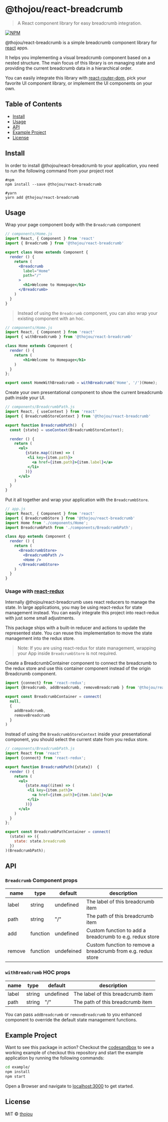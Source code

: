 # @thojou/react-breadcrumb

> A React component library for easy breadcrumb integration.

[![NPM](https://img.shields.io/npm/v/react-breadcrumb.svg)](https://www.npmjs.com/package/react-breadcrumb)

@thojou/react-breadcrumb is a simple breadcrumb component library for [react](https://reactjs.org) apps.

It helps you implementing a visual breadcrumb component based on a nested structure. The main focus of this library is on managing state and providing the current breadcrumb data in a hierarchical order.

You can easily integrate this library with [react-router-dom](https://reactrouter.com/), pick your favorite UI component library, or implement the UI components on your own.

## Table of Contents

* [Install](#install)
* [Usage](#usage)
* [API](#api)
* [Example Project](#example-project)
* [License](#license)

## Install

In order to install @thojou/react-breadcrumb to your application, you need to run the following command from your project root

```
#npm
npm install --save @thojou/react-breadcrumb

#yarn
yarn add @thojou/react-breadcrumb
```

## Usage


Wrap your page component body with the `Breadcrumb` component

```jsx
// components/Home.js
import React, { Component } from 'react'
import { Breadcrumb } from '@thojou/react-breadcrumb'

export class Home extends Component {
  render () {
    return (
      <Breadcrumb 
        label="Home"
        path="/"
      >
        <h1>Welcome to Homepage</h1>
      </Breadcrumb>
    )
  }
}
```

> Instead of using the `Breadcrumb` component, you can also wrap your existing component with an hoc.

```jsx
// components/Home.js
import React, { Component } from 'react'
import { withBreadcrumb } from '@thojou/react-breadcrumb'

class Home extends Component {
  render () {
    return (
        <h1>Welcome to Homepage</h1>
    )
  }
};

export const HomeWithBreadcrumb = withBreadcrumb('Home', '/')(Home);
```

Create your own presentational component to show the current breadcrumb path inside your UI.

```jsx
// components/BreadcrumbPath.js
import React, { useContext } from 'react'
import { BreadcrumbStoreContext } from '@thojou/react-breadcrumb'

export function BreadcrumbPath()  {
  const {state} = useContext(BreadcrumbStoreContext);

  render () {
    return (
      <ul>
         {state.map((item) => (
          <li key={item.path}>
            <a href={item.path}>{item.label}</a>
          </li>
         ))}
      </ul>
    )
  }
}
```

Put it all together and wrap your application with the `BreadcrumbStore`.

```jsx
// app.js
import React, { Component } from 'react'
import { BreadcrumbStore } from '@thojou/react-breadcrumb'
import Home from './components/Home';
import BreadcrumbPath from './components/BreadcrumbPath';

class App extends Component {
  render () {
    return (
      <BreadcrumbStore>
        <BreadcrumbPath />
        <Home />
      </BreadcrumbStore>
    )
  }
}
```

### Usage with [react-redux](https://redux.js.org/basics/usage-with-react)

Internally @thojou/react-breadcrumb uses react reducers to manage the state.
In large applications, you may be using react-redux for state management instead.
You can easily integrate this project into react-redux with just some small adjustments.

This package ships with a built-in reducer and actions to update the represented state. You can reuse this implementation to move the state management into the redux store.

> Note: If you are using react-redux for state management, wrapping your App inside `BreadcrumbStore` is not required.

Create a BreadcrumbContainer component to connect the breadcrumb to the redux store and use this container component instead of the origin Breadcrumb component. 

```jsx
import {connect} from 'react-redux';
import {Breadcrumb, addBreadcrumb, removeBreadcrumb } from '@thojou/react-breadcrumb';

export const BreadcrumbContainer = connect(
  null,
  {
    addBreadcrumb,
    removeBreadcrumb
  }
)
```

Instead of using the `BreadcrumbStoreContext` inside your presentational component, you should select the current state from you redux store.

```jsx
// components/BreadcrumbPath.js
import React from 'react'
import {connect} from 'react-redux';

export function BreadcrumbPath({state})  {
  render () {
    return (
      <ul>
         {state.map((item) => (
          <li key={item.path}>
            <a href={item.path}>{item.label}</a>
          </li>
         ))}
      </ul>
    )
  }
};

export const BreadcrumbPathContainer = connect(
  (state) => ({
    state: state.breadcrumb
  })
)(BreadcrumbPath);
```

## API

### `Breadcrumb` Component props

| name | type | default | description
| ---  | --- | --- | --- |
label | string | undefined | The label of this breadcrumb item
path  | string | "/"       | The path of this breadcrumb item
add   | function | undefined | Custom function to add a breadcrumb to e.g. redux store
remove | function | undefeined | Custom function to remove a breadcrumb from e.g. redux store

### `withBreadcrumb` HOC props

| name | type | default | description
| ---  | --- | --- | --- |
label | string | undefined | The label of this breadcrumb item
path  | string | "/"       | The path of this breadcrumb item

You can pass `addBreadcrumb` or `removeBreadcrumb` to you enhanced component to override the default state management functions.

## Example Project

Want to see this package in action? Checkout the [codesandbox]() to see a working example of checkout this repository and start the example application by running the following commands:

```bash
cd example/
npm install
npm start
```

Open a Browser and navigate to [localhost:3000](http://localhost:3000) to get started.

## License

MIT © [thojou](https://github.com/thojou)
